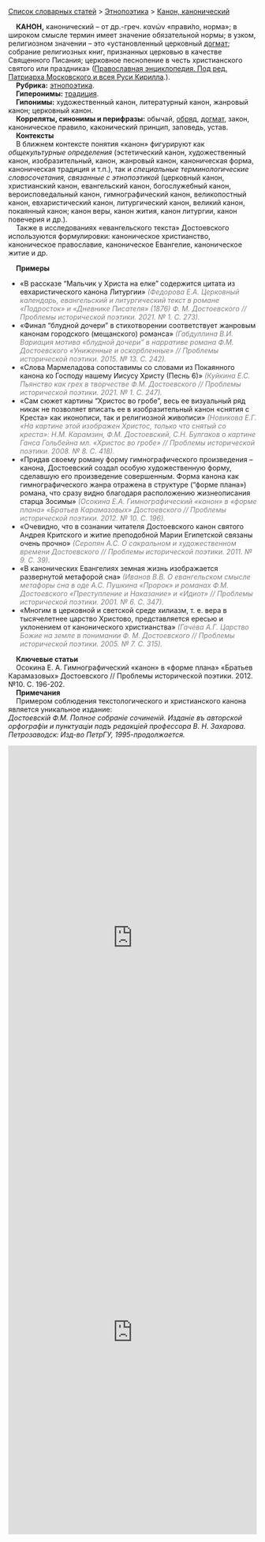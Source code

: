 <style>
st { color: Gray;
  font-style: italic;}
</style>

[Список словарных статей](https://thesaurus-dostoevsky.github.io/Thesaurus/) > [Этнопоэтика](ethnopoe.md) > [Канон, канонический](канон.md) 

&nbsp;&nbsp;&nbsp;&nbsp;**КАНОН,** канонический – от др.-греч. κανών «прави́ло, норма»; в широком смысле термин имеет значение обязательной нормы; в узком, религиозном значении – это «установленный церковный [догмат](догмат.md); собрание религиозных книг, признанных церковью в качестве Священного Писания;  церковное песнопение в честь христианского святого или праздника» ([Православная энциклопедия. Под ред. Патриарха Московского и всея Руси Кирилла](www.pravenc.ru).).  
&nbsp;&nbsp;&nbsp;&nbsp;**Рубрика:** [этнопоэтика](ethnopoe.md).  
&nbsp;&nbsp;&nbsp;&nbsp;**Гиперонимы:** [традиция](традиция.md).  
&nbsp;&nbsp;&nbsp;&nbsp;**Гипонимы:** художественный канон, литературный канон, жанровый канон; церковный канон.  
&nbsp;&nbsp;&nbsp;&nbsp;**Корреляты, синонимы и перифразы:** обычай, [обряд](обряд.md), [догмат](догмат.md), закон, каноническое правило, каконический принцип, заповедь, устав.  
&nbsp;&nbsp;&nbsp;&nbsp;**Контексты**  
&nbsp;&nbsp;&nbsp;&nbsp;В ближнем контексте понятия «канон» фигурируют как *общекультурные определения* (эстетический канон, художественный канон, изобразительный, канон, жанровый канон, каноническая форма, каноническая традиция и т.п.), так и *специальные терминологические словосочетания, связанные с этнопоэтикой* (церковный канон,  христианский канон, евангельский канон, богослужебный канон, вероисповедальный канон, гимнографический канон, великопостный канон, евхаристический канон, литургический канон, великий канон, покаянный канон; канон веры, канон жития, канон литургии, канон повечерия  и др.).  
&nbsp;&nbsp;&nbsp;&nbsp;Также в исследованиях «евангельского текста» Достоевского используются формулировки: каноническое христианство, каноническое православие, каноническое Евангелие,  каноническое житие и др. 
  
&nbsp;&nbsp;&nbsp;&nbsp;**Примеры**  
* «В рассказе “Мальчик  у Христа на елке” содержится цитата из евхаристического канона Литургии» <st>(Федорова Е.А. Церковный календарь, евангельский и литургический текст в романе «Подросток» и «Дневнике Писателя» (1876) Ф. М. Достоевского // Проблемы исторической поэтики. 2021. № 1. С. 273).</st>
* «Финал “блудной дочери” в стихотворении соответствует жанровым канонам городского (мещанского) романса» <st>(Габдуллина В.И. Вариация мотива «блудной дочери” в нарративе романа Ф.М. Достоевского «Униженные и оскорбленные» // Проблемы исторической поэтики.  2015. № 13. С. 242).</st>
* «Слова Мармеладова сопоставимы со словами из Покаянного канона ко Господу нашему Иисусу Христу (Песнь 6)» <st>(Куйкина Е.С. Пьянство как грех в творчестве Ф.М. Достоевского // Проблемы исторической поэтики. 2021. № 1. С. 247).</st>
* «Сам сюжет картины “Христос во гробе”, весь ее визуальный ряд никак не позволяет вписать ее в изобразительный канон «снятия с Креста» как иконописи, так и религиозной живописи» <st>(Новикова Е.Г. «На картине этой изображен Христос, только что снятый со креста»: Н.М. Карамзин, Ф.М. Достоевский, С.Н. Булгаков о картине Ганса Гольбейна мл. «Христос во гробе» // Проблемы исторической поэтики. 2008. № 8. С. 418).</st>
* «Придав своему роману форму гимнографического произведения – канона, Достоевский создал особую художественную форму, сделавшую его произведение совершенным. Форма канона как гимнографического жанра отражена в структуре (“форме плана») романа, что сразу видно благодаря расположению жизнеописания старца Зосимы» <st>(Осокина Е.А. Гимнографический «канон» в «форме плана» «Братьев Карамазовых» Достоевского  // Проблемы исторической поэтики. 2012. № 10. С. 196).</st>
* «Очевидно, что в сознании читателя Достоевского канон святого Андрея Критского и житие преподобной Марии Египетской связаны очень прочно» <st>(Серопян А.С. О сакральном и художественном времени Достоевского // Проблемы исторической поэтики. 2011. № 9. С. 39).</st>
* «В канонических Евангелиях земная жизнь изображается развернутой метафорой сна» <st>(Иванов В.В. О евангельском смысле метафоры сна в оде А.С. Пушкина «Пророк» и романах Ф.М. Достоевского «Преступление и Наказание» и «Идиот» // Проблемы исторической поэтики. 2001. № 6. С. 347). </st>
* «Многим в церковной и светской среде хилиазм, т. е. вера в тысячелетнее царство Христово, представляется ересью и уклонением от канонического христианства» <st>(Гачева А.Г. Царство Божие на земле в понимании Ф. М. Достоевского  // Проблемы исторической поэтики. 2005. № 7. С. 315).</st> 

  
&nbsp;&nbsp;&nbsp;&nbsp;**Ключевые статьи**  
&nbsp;&nbsp;&nbsp;&nbsp;Осокина Е. А. Гимнографический «канон» в «форме плана» «Братьев Карамазовых» Достоевского // Проблемы исторической поэтики. 2012. №10. С. 196-202. 
  <br>
&nbsp;&nbsp;&nbsp;&nbsp;**Примечания**  
&nbsp;&nbsp;&nbsp;&nbsp;Примером соблюдения текстологического и христианского канона является уникальное издание:  
*Достоевскiй Ф.М. Полное собранiе сочиненiй. Изданіе въ авторской орфографіи и пунктуаціи подъ редакціей профессора В. Н. Захарова. Петрозаводск: Изд-во ПетрГУ, 1995-продолжается.*

<iframe src="https://thesaurus-dostoevsky.github.io/nk/канон.html" style="border:0px;width:100%;height:800px" allowfullscreen="true" webkitallowfullscreen="true" mozallowfullscreen="true"></iframe>  

<br>
  
<iframe src="https://thesaurus-dostoevsky.github.io/nk/канонический.html" style="border:0px;width:100%;height:800px" allowfullscreen="true" webkitallowfullscreen="true" mozallowfullscreen="true"></iframe>
